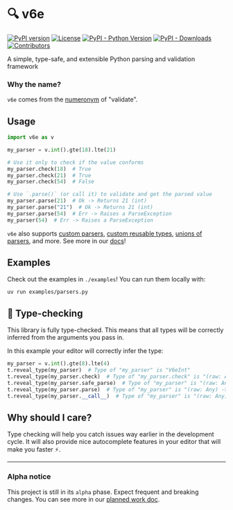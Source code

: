 # 🔍 v6e

[![PyPI version](https://badge.fury.io/py/v6e.svg)](https://badge.fury.io/py/v6e)
[![License](https://img.shields.io/badge/license-MIT-blue)](https://opensource.org/license/mit)
[![PyPI - Python Version](https://img.shields.io/pypi/pyversions/v6e.svg)](https://pypi.org/project/v6e/)
[![PyPI - Downloads](https://img.shields.io/pypi/dm/v6e)](https://pypi.org/project/v6e/)
[![Contributors](https://img.shields.io/github/contributors/danimelchor/v6e)](https://github.com/danimelchor/v6e/graphs/contributors)

A simple, type-safe, and extensible Python parsing and validation framework

### Why the name?

`v6e` comes from the [numeronym](https://en.m.wikipedia.org/wiki/Numeronym) of "validate".

## Usage

```python
import v6e as v

my_parser = v.int().gte(18).lte(21)

# Use it only to check if the value conforms
my_parser.check(18)  # True
my_parser.check(21)  # True
my_parser.check(54)  # False

# Use `.parse()` (or call it) to validate and get the parsed value
my_parser.parse(21)  # Ok -> Returns 21 (int)
my_parser.parse("21")  # Ok -> Returns 21 (int)
my_parser.parse(54)  # Err -> Raises a ParseException
my_parser(54)  # Err -> Raises a ParseException
```

`v6e` also supports [custom parsers](https://github.com/danimelchor/v6e/tree/master/docs/index.md#custom-parsers), [custom reusable types](https://github.com/danimelchor/v6e/tree/master/docs/index.md#custom-reusable-types), [unions of parsers](https://github.com/danimelchor/v6e/tree/master/docs/index.md#custom-reusable-types), and more. See more in our [docs](https://github.com/danimelchor/v6e/tree/master/docs/index.md)!

## Examples

Check out the examples in `./examples`! You can run them locally with:

```
uv run examples/parsers.py
```

## 🐍 Type-checking

This library is fully type-checked. This means that all types will be correctly inferred
from the arguments you pass in.

In this example your editor will correctly infer the type:
```python
my_parser = v.int().gte(8).lte(4)
t.reveal_type(my_parser)  # Type of "my_parser" is "V6eInt"
t.reveal_type(my_parser.check)  # Type of "my_parser.check" is "(raw: Any) -> bool"
t.reveal_type(my_parser.safe_parse)  # Type of "my_parser" is "(raw: Any) -> V6eResult[int]"
t.reveal_type(my_parser.parse)  # Type of "my_parser" is "(raw: Any) -> int"
t.reveal_type(my_parser.__call__)  # Type of "my_parser" is "(raw: Any) -> int"
```

## Why should I care?

Type checking will help you catch issues way earlier in the development cycle. It will also
provide nice autocomplete features in your editor that will make you faster ⚡.

---

### Alpha notice

This project is still in its `alpha` phase. Expect frequent and breaking changes. You can see
more in our [planned work doc](https://github.com/danimelchor/v6e/blob/master/PLANNED_WORK.md).
